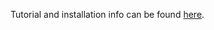 
Tutorial and installation info can be found [here]([https://github.com/dermen/resonet/blob/master/README.md](https://smb.slac.stanford.edu/~dermen/resonet/)https://smb.slac.stanford.edu/~dermen/resonet/).
